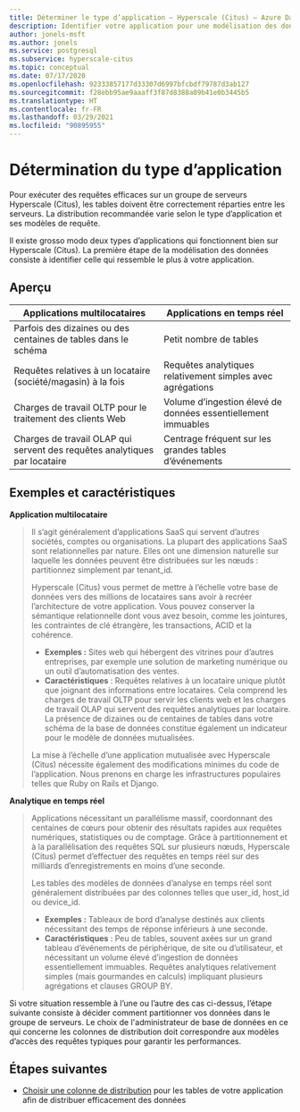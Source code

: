 ```yaml
---
title: Déterminer le type d’application – Hyperscale (Citus) – Azure Database pour PostgreSQL
description: Identifier votre application pour une modélisation des données distribuée efficace
author: jonels-msft
ms.author: jonels
ms.service: postgresql
ms.subservice: hyperscale-citus
ms.topic: conceptual
ms.date: 07/17/2020
ms.openlocfilehash: 92333857177d33307d6997bfcbdf79787d3ab127
ms.sourcegitcommit: f28ebb95ae9aaaff3f87d8388a09b41e0b3445b5
ms.translationtype: HT
ms.contentlocale: fr-FR
ms.lasthandoff: 03/29/2021
ms.locfileid: "90895955"
---
```

# <a name="determining-application-type"></a>Détermination du type d’application

Pour exécuter des requêtes efficaces sur un groupe de serveurs Hyperscale (Citus), les tables doivent être correctement réparties entre les serveurs. La distribution recommandée varie selon le type d’application et ses modèles de requête.

Il existe grosso modo deux types d’applications qui fonctionnent bien sur Hyperscale (Citus). La première étape de la modélisation des données consiste à identifier celle qui ressemble le plus à votre application.

## <a name="at-a-glance"></a>Aperçu

| Applications multilocataires                                 | Applications en temps réel                                |
|-----------------------------------------------------------|-------------------------------------------------------|
| Parfois des dizaines ou des centaines de tables dans le schéma          | Petit nombre de tables                                |
| Requêtes relatives à un locataire (société/magasin) à la fois | Requêtes analytiques relativement simples avec agrégations |
| Charges de travail OLTP pour le traitement des clients Web                    | Volume d’ingestion élevé de données essentiellement immuables           |
| Charges de travail OLAP qui servent des requêtes analytiques par locataire   | Centrage fréquent sur les grandes tables d’événements            |

## <a name="examples-and-characteristics"></a>Exemples et caractéristiques

**Application multilocataire**

> Il s’agit généralement d’applications SaaS qui servent d’autres sociétés, comptes ou organisations. La plupart des applications SaaS sont relationnelles par nature. Elles ont une dimension naturelle sur laquelle les données peuvent être distribuées sur les nœuds : partitionnez simplement par tenant\_id.
>
> Hyperscale (Citus) vous permet de mettre à l’échelle votre base de données vers des millions de locataires sans avoir à recréer l’architecture de votre application. Vous pouvez conserver la sémantique relationnelle dont vous avez besoin, comme les jointures, les contraintes de clé étrangère, les transactions, ACID et la cohérence.
>
> -   **Exemples :** Sites web qui hébergent des vitrines pour d’autres entreprises, par exemple une solution de marketing numérique ou un outil d’automatisation des ventes.
> -   **Caractéristiques** : Requêtes relatives à un locataire unique plutôt que joignant des informations entre locataires. Cela comprend les charges de travail OLTP pour servir les clients web et les charges de travail OLAP qui servent des requêtes analytiques par locataire. La présence de dizaines ou de centaines de tables dans votre schéma de la base de données constitue également un indicateur pour le modèle de données mutualisées.
>
> La mise à l’échelle d’une application mutualisée avec Hyperscale (Citus) nécessite également des modifications minimes du code de l’application. Nous prenons en charge les infrastructures populaires telles que Ruby on Rails et Django.

**Analytique en temps réel**

> Applications nécessitant un parallélisme massif, coordonnant des centaines de cœurs pour obtenir des résultats rapides aux requêtes numériques, statistiques ou de comptage.  Grâce à partitionnement et à la parallélisation des requêtes SQL sur plusieurs nœuds, Hyperscale (Citus) permet d’effectuer des requêtes en temps réel sur des milliards d’enregistrements en moins d’une seconde.
>
> Les tables des modèles de données d’analyse en temps réel sont généralement distribuées par des colonnes telles que user\_id, host\_id ou device\_id.
>
> -   **Exemples :** Tableaux de bord d’analyse destinés aux clients nécessitant des temps de réponse inférieurs à une seconde.
> -   **Caractéristiques** : Peu de tables, souvent axées sur un grand tableau d’événements de périphérique, de site ou d’utilisateur, et nécessitant un volume élevé d’ingestion de données essentiellement immuables. Requêtes analytiques relativement simples (mais gourmandes en calculs) impliquant plusieurs agrégations et clauses GROUP BY.

Si votre situation ressemble à l’une ou l’autre des cas ci-dessus, l’étape suivante consiste à décider comment partitionner vos données dans le groupe de serveurs. Le choix de l\'administrateur de base de données en ce qui concerne les colonnes de distribution doit correspondre aux modèles d’accès des requêtes typiques pour garantir les performances.

## <a name="next-steps"></a>Étapes suivantes

* [Choisir une colonne de distribution](concepts-hyperscale-choose-distribution-column.md) pour les tables de votre application afin de distribuer efficacement des données
